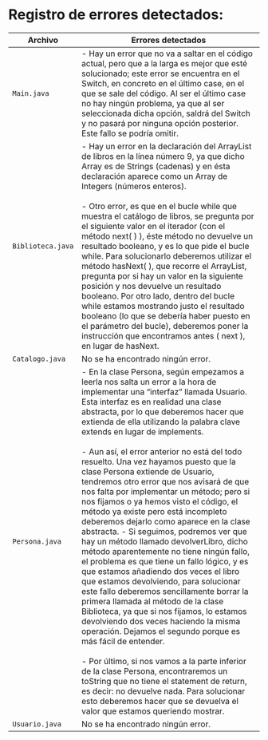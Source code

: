 # Registro de errores detectados:


| Archivo | Errores detectados |
| ---- | ---- |
| `Main.java` | - Hay un error que no va a saltar en el código actual, pero que a la larga es mejor que esté solucionado; este error se encuentra en el Switch, en concreto en el último case, en el que se sale del código. Al ser el último case no hay ningún problema, ya que al ser seleccionada dicha opción, saldrá del Switch y no pasará por ninguna opción posterior. Este fallo se podría omitir. |
| `Biblioteca.java` | - Hay un error en la declaración del ArrayList de libros en la línea número 9, ya que dicho Array es de Strings (cadenas) y en ésta declaración aparece como un Array de Integers (números enteros). <br><br> - Otro error, es que en el bucle while que muestra el catálogo de libros, se pregunta por el siguiente valor en el iterador (con el método next( ) ), éste método no devuelve un resultado booleano, y es lo que pide el bucle while. Para solucionarlo deberemos utilizar el método hasNext( ), que recorre el ArrayList, pregunta por si hay un valor en la siguiente posición y nos devuelve un resultado booleano. Por otro lado, dentro del bucle while estamos mostrando justo el resultado booleano (lo que se debería haber puesto en el parámetro del bucle), deberemos poner la instrucción que encontramos antes ( next ), en lugar de hasNext. |
| `Catalogo.java` | No se ha encontrado ningún error. |
| `Persona.java` | - En la clase Persona, según empezamos a leerla nos salta un error a la hora de implementar una “interfaz” llamada Usuario. Esta interfaz es en realidad una clase abstracta, por lo que deberemos hacer que extienda de ella utilizando la palabra clave extends en lugar de implements. <br><br> - Aun así, el error anterior no está del todo resuelto. Una vez hayamos puesto que la clase Persona extiende de Usuario, tendremos otro error que nos avisará de que nos falta por implementar un método; pero si nos fijamos o ya hemos visto el código, el método ya existe pero está incompleto deberemos dejarlo como aparece en la clase abstracta. - Si seguimos, podremos ver que hay un método llamado devolverLibro, dicho método aparentemente no tiene ningún fallo, el problema es que tiene un fallo lógico, y es que estamos añadiendo dos veces el libro que estamos devolviendo, para solucionar este fallo deberemos sencillamente borrar la primera llamada al método de la clase Biblioteca, ya que si nos fijamos, lo estamos devolviendo dos veces haciendo la misma operación. Dejamos el segundo porque es más fácil de entender. <br><br> - Por último, si nos vamos a la parte inferior de la clase Persona, encontraremos un toString que no tiene el statement de return, es decir: no devuelve nada. Para solucionar esto deberemos hacer que se devuelva el valor que estamos queriendo mostrar. |
| `Usuario.java` | No se ha encontrado ningún error. |
